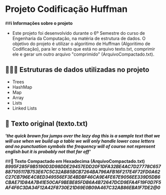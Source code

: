 # Projeto Codificação Huffman

##**ℹ️ Informações sobre o projeto**

 - Este projeto foi desenvolvido durante o 6º Semestre do curso de Engenharia da Computação, na matéria de estrutura de dados. O objetivo do projeto é utilizar o algoritimo de Huffman (Algoritimo de Codificação), para ler o texto que está no arquivo texto.txt, comprimir ele e gerar um outro arquivo "comprimido" (ArquivoCompactado.txt).


## **🧑🏻‍💻 Estruturas de dados utilizadas no projeto**

- Trees
- HashMap
- Map
- Array
- Lists
- Linked Lists

## **📝 Texto original (texto.txt)**
***'the quick brown fox jumps over the lazy dog this is a sample text that we will use when we build up a table we will only handle lower case letters and no punctuation symbols the frequency will of course not represent english but it is probably not that far off'***

##**📝 Texto Compactado em Hexadecima (ArquivoCompactado.txt)**
***8995F285F9B5190D3D98DDE29457EDD20F1DFA32BE4AC7D27778C657887105117B753E67C5C32AB85BCB7264BA796AFB16F217E4F72FD0A62C27CB796E4C8ED349556EF3E4BDBF46CA9E4FE67E9056EE339D5DB6CBAE71D84A7B41E50CAF9BEBE85FDB6A4B72647DCD9EFA4F19F0D7F5AF4F6C3DA34F12A42F8730E21D69E0B09A467C32AB86EBA1F7DE2@0***


